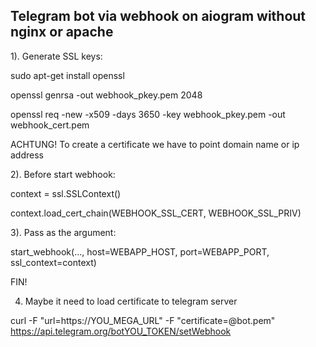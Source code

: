 ## Telegram bot via webhook on aiogram without nginx or apache



1). Generate SSL keys:

sudo apt-get install openssl

openssl genrsa -out webhook_pkey.pem 2048

openssl req -new -x509 -days 3650 -key webhook_pkey.pem -out webhook_cert.pem

ACHTUNG! To create a certificate we have to point domain name or ip address

2). Before start webhook:

context = ssl.SSLContext()

context.load_cert_chain(WEBHOOK_SSL_CERT, WEBHOOK_SSL_PRIV)

3). Pass as the argument:

start_webhook(..., host=WEBAPP_HOST, port=WEBAPP_PORT, ssl_context=context)


FIN!

4) Maybe it need to load certificate to telegram server

curl -F "url=https://YOU_MEGA_URL" -F "certificate=@bot.pem" https://api.telegram.org/botYOU_TOKEN/setWebhook
